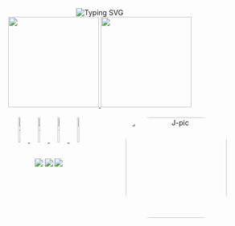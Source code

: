 <div align="center"
<a href="https://git.io/typing-svg"><img src="https://readme-typing-svg.demolab.com?font=Fira+Code&size=25&duration=4200&pause=1000&color=9645F4&center=true&vCenter=true&width=450&lines=%F0%9F%91%8B+Hi!;I'm+Jo%C3%A3o+Vitor+Marques+Braga" alt="Typing SVG" />
</a>
</div>
<div align="center">
  <a href="https://github.com/Joao-Vitor-Marques-Braga">
  <img height="180em" src="https://github-readme-stats.vercel.app/api?username=Joao-Vitor-Marques-Braga&show_icons=true&theme=midnight-purple&include_all_commits=true&count_private=true"/>
  <img height="180em" src="https://github-readme-stats.vercel.app/api/top-langs/?username=Joao-Vitor-Marques-Braga&layout=compact&langs_count=7&theme=midnight-purple"/>
</div>
<div align="center" style="display: inline_block"><br>
  <img alt="Jv-JavaScript" height="50" width="7%" src="https://cdn.jsdelivr.net/gh/devicons/devicon/icons/javascript/javascript-original.svg"/>
  <img alt="Jv-React" height="50" width="7%" src="https://cdn.jsdelivr.net/gh/devicons/devicon/icons/react/react-original.svg"/>
  <img alt="Jv-Python" height="50" width="7%" src="https://cdn.jsdelivr.net/gh/devicons/devicon/icons/python/python-original.svg"/>
  <img alt="Jv-Java" height="50" width="7%" src="https://cdn.jsdelivr.net/gh/devicons/devicon/icons/java/java-original-wordmark.svg" />
  <img align="right" alt="J-pic" height="200" style="border-radius:50px;" src="https://cdn.discordapp.com/attachments/817192762049822724/1030470346350014545/image.jpeg">
</div>

##

<div align="center">
  <a href="https://www.instagram.com/j_v_joaovitor/" target="_blank"><img src="https://img.shields.io/badge/-Instagram-%23E4405F?style=for-the-badge&logo=instagram&logoColor=white" target="_blank"></a>
  <a href = "mailto:joaovitorkge@gmail.com"><img src="https://img.shields.io/badge/-Gmail-%23333?style=for-the-badge&logo=gmail&logoColor=white" target="_blank"></a>
  <a href = "https://www.linkedin.com/in/jo%C3%A3o-vitor-marques-braga/"><img src="https://img.shields.io/badge/with%20a%20logo-grey?style=for-the-badge&logo=linkedin"></a>
</div>
